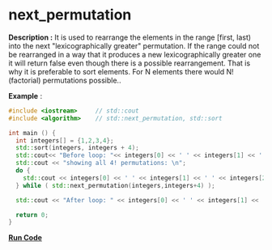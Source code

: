 # next_permutation

**Description :** It is used to rearrange the elements in the range [first, last) into the next "lexicographically greater" permutation. If the range could not be rearranged in a way that it produces a new lexicographically greater one it will return false even though there is a possible rearrangement. That is why it is preferable to sort elements. For N elements there would N!(factorial) permutations possible..

**Example** :

```cpp
#include <iostream>     // std::cout
#include <algorithm>    // std::next_permutation, std::sort

int main () {
  int integers[] = {1,2,3,4};
  std::sort(integers, integers + 4);
  std::cout<< "Before loop: "<< integers[0] << ' ' << integers[1] << ' ' << integers[2] << ' ' << integers[3] << '\n';
  std::cout << "showing all 4! permutations: \n";
  do {
    std::cout << integers[0] << ' ' << integers[1] << ' ' << integers[2] << ' ' << integers[3] << '\n';
  } while ( std::next_permutation(integers,integers+4) );

  std::cout << "After loop: " << integers[0] << ' ' << integers[1] << ' ' << integers[2] << ' ' << integers[3] << '\n';

  return 0;
} 
```
**[Run Code](https://rextester.com/QNZC30195)**